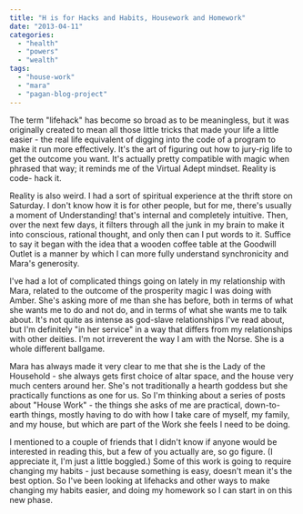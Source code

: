 ```yaml
---
title: "H is for Hacks and Habits, Housework and Homework"
date: "2013-04-11"
categories: 
  - "health"
  - "powers"
  - "wealth"
tags: 
  - "house-work"
  - "mara"
  - "pagan-blog-project"
---
```


The term "lifehack" has become so broad as to be meaningless, but it was originally created to mean all those little tricks that made your life a little easier - the real life equivalent of digging into the code of a program to make it run more effectively. It's the art of figuring out how to jury-rig life to get the outcome you want. It's actually pretty compatible with magic when phrased that way; it reminds me of the Virtual Adept mindset. Reality is code- hack it.

Reality is also weird. I had a sort of spiritual experience at the thrift store on Saturday. I don't know how it is for other people, but for me, there's usually a moment of Understanding! that's internal and completely intuitive. Then, over the next few days, it filters through all the junk in my brain to make it into conscious, rational thought, and only then can I put words to it. Suffice to say it began with the idea that a wooden coffee table at the Goodwill Outlet is a manner by which I can more fully understand synchronicity and Mara's generosity.

I've had a lot of complicated things going on lately in my relationship with Mara, related to the outcome of the prosperity magic I was doing with Amber. She's asking more of me than she has before, both in terms of what she wants me to do and not do, and in terms of what she wants me to talk about. It's not quite as intense as god-slave relationships I've read about, but I'm definitely "in her service" in a way that differs from my relationships with other deities. I'm not irreverent the way I am with the Norse. She is a whole different ballgame.

Mara has always made it very clear to me that she is the Lady of the Household - she always gets first choice of altar space, and the house very much centers around her. She's not traditionally a hearth goddess but she practically functions as one for us. So I'm thinking about a series of posts about "House Work" - the things she asks of me are practical, down-to-earth things, mostly having to do with how I take care of myself, my family, and my house, but which are part of the Work she feels I need to be doing.

I mentioned to a couple of friends that I didn't know if anyone would be interested in reading this, but a few of you actually are, so go figure. (I appreciate it, I'm just a little boggled.) Some of this work is going to require changing my habits - just because something is easy, doesn't mean it's the best option. So I've been looking at lifehacks and other ways to make changing my habits easier, and doing my homework so I can start in on this new phase.
